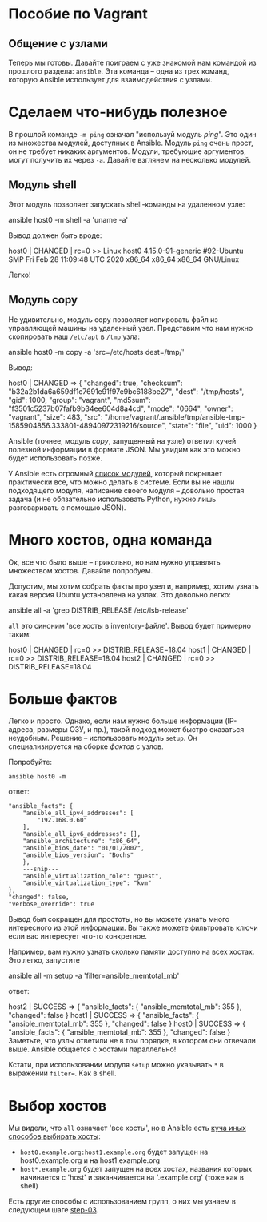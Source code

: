 Пособие по Vagrant
================

Общение с узлами
------------------

Теперь мы готовы. Давайте поиграем с уже знакомой нам командой из прошлого раздела: `ansible`. Эта команда – одна из трех команд, которую Ansible использует для взаимодействия с узлами.

# Сделаем что-нибудь полезное

В прошлой команде `-m ping` означал "используй модуль _ping_". Это один из множества модулей, доступных в Ansible. Модуль `ping` очень прост, он не требует никаких аргументов. Модули, требующие аргументов, могут получить их через `-a`. Давайте взглянем на несколько модулей.

## Модуль shell

Этот модуль позволяет запускать shell-команды на удаленном узле:

ansible host0 -m shell -a 'uname -a'

Вывод должен быть вроде:

host0 | CHANGED | rc=0 >>
Linux host0 4.15.0-91-generic #92-Ubuntu SMP Fri Feb 28 11:09:48 UTC 2020 x86_64 x86_64 x86_64 GNU/Linux

Легко!

## Модуль copy

Не удивительно, модуль copy позволяет копировать файл из управляющей машины на удаленный узел. Представим что нам нужно скопировать наш `/etc/apt` в `/tmp` узла:

ansible host0 -m copy -a 'src=/etc/hosts dest=/tmp/'

Вывод:

host0 | CHANGED => {
    "changed": true,
    "checksum": "b32a2b1da6a659df1c7691e91f97e9bc6188be27",
    "dest": "/tmp/hosts",
    "gid": 1000,
    "group": "vagrant",
    "md5sum": "f3501c5237b07fafb9b34ee604d8a4cd",
    "mode": "0664",
    "owner": "vagrant",
    "size": 483,
    "src": "/home/vagrant/.ansible/tmp/ansible-tmp-1585904856.333801-48940972319216/source",
    "state": "file",
    "uid": 1000
}

Ansible (точнее, модуль _copy_, запущенный на узле) ответил кучей полезной информации в формате JSON. Мы увидим как это можно будет использовать позже.

У Ansible есть огромный
[список модулей](http://docs.ansible.com/list_of_all_modules.html), который покрывает практически все, что можно делать в системе. Если вы не нашли подходящего модуля, написание своего модуля – довольно простая задача (и не обязательно использовать Python, нужно лишь разговаривать с помощью JSON).

# Много хостов, одна команда

Ок, все что было выше – прикольно, но нам нужно управлять множеством хостов. Давайте попробуем.

Допустим, мы хотим собрать факты про узел и, например, хотим узнать какая версия Ubuntu установлена на узлах. Это довольно легко:

ansible all -a 'grep DISTRIB_RELEASE /etc/lsb-release'

`all` это синоним 'все хосты в inventory-файле'. Вывод будет примерно таким:

host0 | CHANGED | rc=0 >>
DISTRIB_RELEASE=18.04
host1 | CHANGED | rc=0 >>
DISTRIB_RELEASE=18.04
host2 | CHANGED | rc=0 >>
DISTRIB_RELEASE=18.04

# Больше фактов

Легко и просто. Однако, если нам нужно больше информации (IP-адреса, размеры ОЗУ, и пр.), такой подход может быстро оказаться неудобным. Решение – использовать модуль `setup`. Он специализируется на сборке _фактов_ с узлов.

Попробуйте:

    ansible host0 -m

ответ:

    "ansible_facts": {
        "ansible_all_ipv4_addresses": [
            "192.168.0.60"
        ],
        "ansible_all_ipv6_addresses": [],
        "ansible_architecture": "x86_64",
        "ansible_bios_date": "01/01/2007",
        "ansible_bios_version": "Bochs"
        },
        ---snip---
        "ansible_virtualization_role": "guest",
        "ansible_virtualization_type": "kvm"
    },
    "changed": false,
    "verbose_override": true

Вывод был сокращен для простоты, но вы можете узнать много интересного из этой информации. Вы также можете фильтровать ключи если вас интересует что-то конкретное.

Например, вам нужно узнать сколько памяти доступно на всех хостах. Это легко, запустите

ansible all -m setup -a 'filter=ansible_memtotal_mb'

ответ:

host2 | SUCCESS => {
    "ansible_facts": {
        "ansible_memtotal_mb": 355
    },
    "changed": false
}
host1 | SUCCESS => {
    "ansible_facts": {
        "ansible_memtotal_mb": 355
    },
    "changed": false
}
host0 | SUCCESS => {
    "ansible_facts": {
        "ansible_memtotal_mb": 355
    },
    "changed": false
}
Заметьте, что узлы ответили не в том порядке, в котором они отвечали выше. Ansible общается с хостами параллельно!

Кстати, при использовании модуля `setup` можно указывать `*` в выражении `filter=`. Как в shell.

# Выбор хостов

Мы видели, что `all` означает 'все хосты', но в Ansible есть
[куча иных способов выбирать хосты](http://ansible.cc/docs/patterns.html#selecting-targets):

- `host0.example.org:host1.example.org` будет запущен на host0.example.org и на
  host1.example.org
- `host*.example.org` будет запущен на всех хостах, названия которых начинается с 'host' и заканчивается на
'.example.org' (тоже как в shell)

Есть другие способы с использованием групп, о них мы узнаем в следующем шаге
[step-03](https://github.com/freetonik/ansible-tuto-rus/tree/master/step-03).


